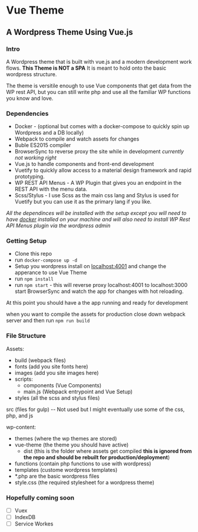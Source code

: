 # Vue Theme

## A Wordpress Theme Using Vue.js

### Intro
A Wordpress theme that is built with vue.js and a modern development work flows. __This Theme is NOT a SPA__  It is meant to hold onto the basic wordpress structure.

The theme is versitile enough to use Vue components that get data from the WP rest API, but you can still write php and use all the familiar WP functions you know and love.

### Dependencies

- Docker - (optional but comes with a docker-compose to quickly spin up Wordpress and a DB locally)
- Webpack to compile and watch assets for changes
- Buble ES2015 compiler
- BrowserSync to reverse proxy the site while in development _currently not working right_
- Vue.js to handle components and front-end development
- Vuetify to quickly allow access to a material design framework and rapid prototyping.
- WP REST API Menus - A WP Plugin that gives you an endpoint in the REST API with the menu data.
- Scss/Stylus - I use Scss as the main css lang and Stylus is used for Vuetify but you can use it as the primary lang if you like.

_All the dependinces will be installed with the setup except you will need to have [docker](https://www.docker.com) installed on your machine and will also need to install WP Rest API Menus plugin via the wordpress admin_

### Getting Setup

- Clone this repo
- run `docker-compose up -d`
- Setup you wordpress install on [localhost:4001](http://localhost:4001) and change the apperance to use Vue Theme
- run `npm install`
- run `npm start` - this will reverse proxy localhost:4001 to localhost:3000 start BrowserSync and watch the app for changes with hot reloading.

At this point you should have a the app running and ready for development

when you want to compile the assets for production close down webpack server and then run `npm run build`

### File Structure

Assets:  
-	build (webpack files)
- fonts (add you site fonts here)
- images (add you site images here)
- scripts:
	-  components (Vue Components)
	-  main.js (Webpack entrypoint and Vue Setup)
- styles (all the scss and stylus files)

src (files for gulp) -- Not used but I might eventually use some of the css, php, and js

wp-content: 
- themes (where the wp themes are stored)
- vue-theme (the theme you should have active)
	- dist (this is the folder where assets get compiled __this is ignored from the repo and should be rebuilt for production/deployment__)
- functions (contain php functions to use with wordpress)
- templates (custome wordpress templates)
- *.php are the basic wordpress files
- style.css (the required stylesheet for a wordpress theme)

### Hopefully coming soon

- [ ] Vuex
- [ ] IndexDB
- [ ] Service Workes
